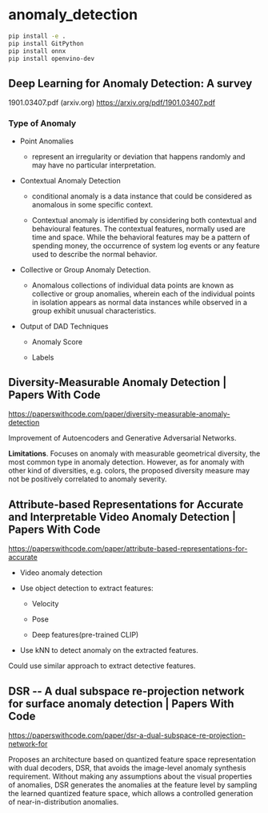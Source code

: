 # anomaly_detection

```sh
pip install -e .
pip install GitPython
pip install onnx 
pip install openvino-dev
```

## Deep Learning for Anomaly Detection: A survey

1901.03407.pdf (arxiv.org) https://arxiv.org/pdf/1901.03407.pdf

### Type of Anomaly

- Point Anomalies

    - represent an irregularity or deviation that happens randomly and may have no particular interpretation.

- Contextual Anomaly Detection

    - conditional anomaly is a data instance that could be considered as anomalous in some specific context.

    - Contextual anomaly is identified by considering both contextual and behavioural features. The contextual features, normally used are time and space. While the behavioral features may be a pattern of spending money, the occurrence of system log events or any feature used to describe the normal behavior.

- Collective or Group Anomaly Detection.

    - Anomalous collections of individual data points are known as collective or group anomalies, wherein each of the individual points in isolation appears as normal data instances while observed in a group exhibit unusual characteristics.

- Output of DAD Techniques

    - Anomaly Score

    - Labels

## Diversity-Measurable Anomaly Detection | Papers With Code
https://paperswithcode.com/paper/diversity-measurable-anomaly-detection

Improvement of Autoencoders and Generative Adversarial Networks.

**Limitations**. Focuses on anomaly with measurable geometrical diversity, the most common type in anomaly detection. However, as for anomaly with other kind of diversities, e.g. colors, the proposed diversity measure may not be positively correlated to anomaly severity.

## Attribute-based Representations for Accurate and Interpretable Video Anomaly Detection | Papers With Code
https://paperswithcode.com/paper/attribute-based-representations-for-accurate

- Video anomaly detection

- Use object detection to extract features:

    - Velocity

    - Pose

    - Deep features(pre-trained CLIP)

- Use kNN to detect anomaly on the extracted features.

Could use similar approach to extract detective features.

## DSR -- A dual subspace re-projection network for surface anomaly detection | Papers With Code

https://paperswithcode.com/paper/dsr-a-dual-subspace-re-projection-network-for

Proposes an architecture based on quantized feature space representation with dual decoders, DSR, that avoids the image-level anomaly synthesis requirement. Without making any assumptions about the visual properties of anomalies, DSR generates the anomalies at the feature level by sampling the learned quantized feature space, which allows a controlled generation of near-in-distribution anomalies.